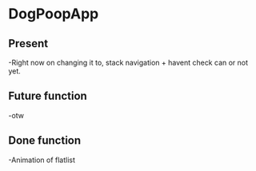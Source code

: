 # DogPoopApp

## Present
-Right now on changing it to, stack navigation + havent check can or not yet.<br>

## Future function
-otw<br>

## Done function
-Animation of flatlist<br>
